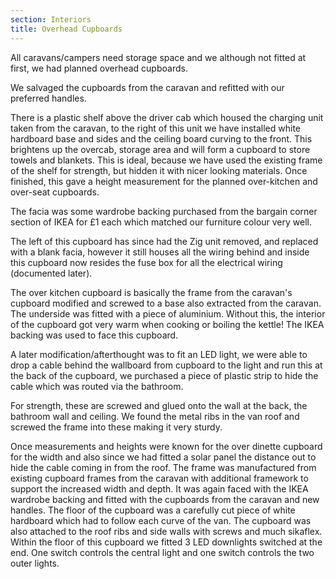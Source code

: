 ```yaml
---
section: Interiors
title: Overhead Cupboards
---
```


All caravans/campers need storage space and we although not fitted at first, we had planned overhead cupboards. 

<div class="flickrslideshow" data-ids="[6869555313, 6869555639, 6869555551, 6869555433]">
</div>

We salvaged the cupboards from the caravan and refitted with our preferred handles. 

There is a plastic shelf above the driver cab which housed the charging unit taken from the caravan, to the right of this unit we have installed white hardboard base and sides and the ceiling board curving to the front. This brightens up the overcab, storage area and will form a cupboard to store towels and blankets. This is ideal, because we have used the existing frame of the shelf for strength, but hidden it with nicer looking materials. Once finished, this gave a height measurement for the planned over-kitchen and over-seat cupboards. 

The facia was some wardrobe backing purchased from the bargain corner section of IKEA for £1 each which matched our furniture colour very well. 

The left of this cupboard has since had the Zig unit removed, and replaced with a blank facia, however it still houses all the wiring behind and inside this cupboard now resides the fuse box for all the electrical wiring (documented later). 

<div class="flickrslideshow" data-ids="[2321623875,2321627125,2322454680,2321643553,2322462720,2321653377,2453151848,2452324951,2453154652,2654637239,2654638803,2655467236,2655477344]">
</div>

The over kitchen cupboard is basically the frame from the caravan's cupboard modified and screwed to a base also extracted from the caravan. The underside was fitted with a piece of aluminium. Without this, the interior of the cupboard got very warm when cooking or boiling the kettle! The IKEA backing was used to face this cupboard. 

A later modification/afterthought was to fit an LED light, we were able to drop a cable behind the wallboard from cupboard to the light and run this at the back of the cupboard, we purchased a piece of plastic strip to hide the cable which was routed via the bathroom. 

For strength, these are screwed and glued onto the wall at the back, the bathroom wall and ceiling. We found the metal ribs in the van roof and screwed the frame into these making it very sturdy. 

<div class="flickrslideshow" data-ids="[2740443779,2740444901,2740445783,2741283242,2740447391,3426043043,3426854590,3426044687,3426045393,3426045947]">
</div>

Once measurements and heights were known for the over dinette cupboard for the width and also since we had fitted a solar panel the distance out to hide the cable coming in from the roof. The frame was manufactured from existing cupboard frames from the caravan with additional framework to support the increased width and depth. It was again faced with the IKEA wardrobe backing and fitted with the cupboards from the caravan and new handles. The floor of the cupboard was a carefully cut piece of white hardboard which had to follow each curve of the van. The cupboard was also attached to the roof ribs and side walls with screws and much sikaflex. Within the floor of this cupboard we fitted 3 LED downlights switched at the end. One switch controls the central light and one switch controls the two outer lights. 

<div class="flickrslideshow" data-ids="[2740448481,2741286656,2740457719,3426851926,3426041991]">
</div>